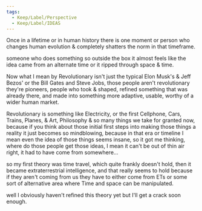 ```yaml
---
tags:
  - Keep/Label/Perspective
  - Keep/Label/IDEAS
---
```


Once in a lifetime or in human history there is one moment or person who changes human evolution & completely shatters the norm in that timeframe. 

someone who does something so outside the box it almost feels like the idea came from an alternate time or it ripped through space & time. 

Now what I mean by Revolutionary isn't just the typical Elon Musk's & Jeff Bezos' or the Bill Gates and Steve Jobs, those people aren't revolutionary they're pioneers, people who took & shaped, refined something that was already there, and made into something more adaptive, usable, worthy of a wider human market.

Revolutionary is something like Electricity, or the first Cellphone, Cars, Trains, Planes, & Art, Philosophy & so many things we take for granted now, because if you think about those initial first steps into making those things a reality it just becomes so mindblowing, because in that era or timeline I mean even the idea of those things seems insane, so it got me thinking, where do those people get those ideas, I mean it can't be out of thin air right, it had to have come from somewhere...

so my first theory was time travel, which quite frankly doesn't hold, then it became extraterrestrial intelligence, and that really seems to hold because if they aren't coming from us they have to either come from ETs or some sort of alternative area where Time and space can be manipulated. 

well I obviously haven't refined this theory yet but I'll get a crack soon enough.